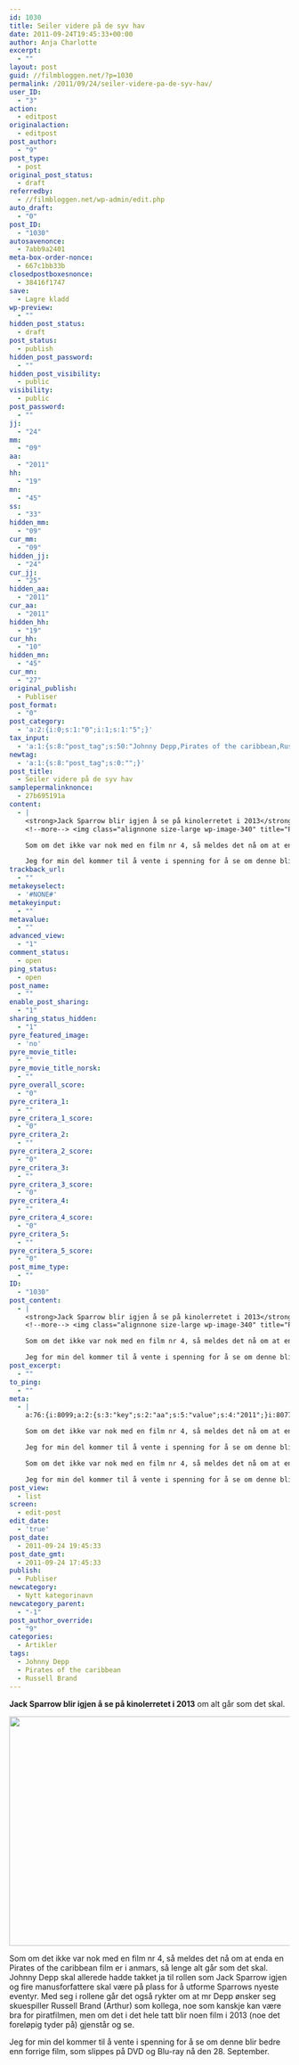 ```yaml
---
id: 1030
title: Seiler videre på de syv hav
date: 2011-09-24T19:45:33+00:00
author: Anja Charlotte
excerpt:
  - ""
layout: post
guid: //filmbloggen.net/?p=1030
permalink: /2011/09/24/seiler-videre-pa-de-syv-hav/
user_ID:
  - "3"
action:
  - editpost
originalaction:
  - editpost
post_author:
  - "9"
post_type:
  - post
original_post_status:
  - draft
referredby:
  - //filmbloggen.net/wp-admin/edit.php
auto_draft:
  - "0"
post_ID:
  - "1030"
autosavenonce:
  - 7abb9a2401
meta-box-order-nonce:
  - 667c1bb33b
closedpostboxesnonce:
  - 38416f1747
save:
  - Lagre kladd
wp-preview:
  - ""
hidden_post_status:
  - draft
post_status:
  - publish
hidden_post_password:
  - ""
hidden_post_visibility:
  - public
visibility:
  - public
post_password:
  - ""
jj:
  - "24"
mm:
  - "09"
aa:
  - "2011"
hh:
  - "19"
mn:
  - "45"
ss:
  - "33"
hidden_mm:
  - "09"
cur_mm:
  - "09"
hidden_jj:
  - "24"
cur_jj:
  - "25"
hidden_aa:
  - "2011"
cur_aa:
  - "2011"
hidden_hh:
  - "19"
cur_hh:
  - "10"
hidden_mn:
  - "45"
cur_mn:
  - "27"
original_publish:
  - Publiser
post_format:
  - "0"
post_category:
  - 'a:2:{i:0;s:1:"0";i:1;s:1:"5";}'
tax_input:
  - 'a:1:{s:8:"post_tag";s:50:"Johnny Depp,Pirates of the caribbean,Russell Brand";}'
newtag:
  - 'a:1:{s:8:"post_tag";s:0:"";}'
post_title:
  - Seiler videre på de syv hav
samplepermalinknonce:
  - 27b695191a
content:
  - |
    <strong>Jack Sparrow blir igjen å se på kinolerretet i 2013</strong> om alt går som det skal.
    <!--more--> <img class="alignnone size-large wp-image-340" title="PIRATES OF THE CARIBBEAN: ON STRANGER TIDES" src="/wp-content/uploads//2011/05/pirates-of-the-caribbean-1024x682.jpg" alt="" width="620" height="412" />

    Som om det ikke var nok med en film nr 4, så meldes det nå om at enda en Pirates of the caribbean film er i anmars, så lenge alt går som det skal. Johnny Depp skal allerede hadde takket ja til rollen som Jack Sparrow igjen og fire manusforfattere skal være på plass for å utforme Sparrows nyeste eventyr. Med seg i rollene går det også rykter om at mr Depp ønsker seg skuespiller Russell Brand (Arthur) som kollega, noe som kanskje kan være bra for piratfilmen, men om det i det hele tatt blir noen film i 2013 (noe det foreløpig tyder på) gjenstår og se.

    Jeg for min del kommer til å vente i spenning for å se om denne blir bedre enn forrige film, som slippes på DVD og Blu-ray nå den 28. September.
trackback_url:
  - ""
metakeyselect:
  - '#NONE#'
metakeyinput:
  - ""
metavalue:
  - ""
advanced_view:
  - "1"
comment_status:
  - open
ping_status:
  - open
post_name:
  - ""
enable_post_sharing:
  - "1"
sharing_status_hidden:
  - "1"
pyre_featured_image:
  - 'no'
pyre_movie_title:
  - ""
pyre_movie_title_norsk:
  - ""
pyre_overall_score:
  - "0"
pyre_critera_1:
  - ""
pyre_critera_1_score:
  - "0"
pyre_critera_2:
  - ""
pyre_critera_2_score:
  - "0"
pyre_critera_3:
  - ""
pyre_critera_3_score:
  - "0"
pyre_critera_4:
  - ""
pyre_critera_4_score:
  - "0"
pyre_critera_5:
  - ""
pyre_critera_5_score:
  - "0"
post_mime_type:
  - ""
ID:
  - "1030"
post_content:
  - |
    <strong>Jack Sparrow blir igjen å se på kinolerretet i 2013</strong> om alt går som det skal.
    <!--more--> <img class="alignnone size-large wp-image-340" title="PIRATES OF THE CARIBBEAN: ON STRANGER TIDES" src="/wp-content/uploads//2011/05/pirates-of-the-caribbean-1024x682.jpg" alt="" width="620" height="412" />

    Som om det ikke var nok med en film nr 4, så meldes det nå om at enda en Pirates of the caribbean film er i anmars, så lenge alt går som det skal. Johnny Depp skal allerede hadde takket ja til rollen som Jack Sparrow igjen og fire manusforfattere skal være på plass for å utforme Sparrows nyeste eventyr. Med seg i rollene går det også rykter om at mr Depp ønsker seg skuespiller Russell Brand (Arthur) som kollega, noe som kanskje kan være bra for piratfilmen, men om det i det hele tatt blir noen film i 2013 (noe det foreløpig tyder på) gjenstår og se.

    Jeg for min del kommer til å vente i spenning for å se om denne blir bedre enn forrige film, som slippes på DVD og Blu-ray nå den 28. September.
post_excerpt:
  - ""
to_ping:
  - ""
meta:
  - |
    a:76:{i:8099;a:2:{s:3:"key";s:2:"aa";s:5:"value";s:4:"2011";}i:8077;a:2:{s:3:"key";s:6:"action";s:5:"value";s:11:"inline-save";}i:8127;a:2:{s:3:"key";s:13:"advanced_view";s:5:"value";s:1:"1";}i:8086;a:2:{s:3:"key";s:13:"autosavenonce";s:5:"value";s:10:"f0d66a2b0b";}i:8084;a:2:{s:3:"key";s:10:"auto_draft";s:5:"value";s:1:"0";}i:8088;a:2:{s:3:"key";s:20:"closedpostboxesnonce";s:5:"value";s:10:"f780b31ecb";}i:8128;a:2:{s:3:"key";s:14:"comment_status";s:5:"value";s:4:"open";}i:8120;a:2:{s:3:"key";s:7:"content";s:5:"value";s:821:"<strong>Jack Sparrow blir igjen å se på kinolerretet i 2013</strong> om alt går som det skal.

    Som om det ikke var nok med en film nr 4, så meldes det nå om at enda en Pirates of the caribbean film er i anmars, så lenge alt går som det skal. Johnny Depp skal allerede hadde takket ja til rollen som Jack Sparrow igjen og fire manusforfattere skal være på plass for å utforme Sparrows nyeste eventyr. Med seg i rollene går det også rykter om at mr Depp ønsker seg skuespiller Russell Brand (Arthur) som kollega, noe som kanskje kan være bra for piratfilmen, men om det i det hele tatt blir noen film i 2013 (noe det foreløpig tyder på) gjenstår og se.

    Jeg for min del kommer til å vente i spenning for å se om denne blir bedre enn forrige film, som slippes på DVD og Blu-ray nå den 28. September.";}i:8108;a:2:{s:3:"key";s:6:"cur_aa";s:5:"value";s:4:"2011";}i:8110;a:2:{s:3:"key";s:6:"cur_hh";s:5:"value";s:2:"19";}i:8106;a:2:{s:3:"key";s:6:"cur_jj";s:5:"value";s:2:"24";}i:8104;a:2:{s:3:"key";s:6:"cur_mm";s:5:"value";s:2:"09";}i:8112;a:2:{s:3:"key";s:6:"cur_mn";s:5:"value";s:2:"45";}i:8166;a:2:{s:3:"key";s:9:"edit_date";s:5:"value";s:4:"true";}i:8131;a:2:{s:3:"key";s:19:"enable_post_sharing";s:5:"value";s:1:"1";}i:8121;a:2:{s:3:"key";s:7:"excerpt";s:5:"value";s:0:"";}i:8100;a:2:{s:3:"key";s:2:"hh";s:5:"value";s:2:"19";}i:8107;a:2:{s:3:"key";s:9:"hidden_aa";s:5:"value";s:4:"2011";}i:8109;a:2:{s:3:"key";s:9:"hidden_hh";s:5:"value";s:2:"19";}i:8105;a:2:{s:3:"key";s:9:"hidden_jj";s:5:"value";s:2:"24";}i:8103;a:2:{s:3:"key";s:9:"hidden_mm";s:5:"value";s:2:"09";}i:8111;a:2:{s:3:"key";s:9:"hidden_mn";s:5:"value";s:2:"45";}i:8093;a:2:{s:3:"key";s:20:"hidden_post_password";s:5:"value";s:0:"";}i:8091;a:2:{s:3:"key";s:18:"hidden_post_status";s:5:"value";s:5:"draft";}i:8094;a:2:{s:3:"key";s:22:"hidden_post_visibility";s:5:"value";s:6:"public";}i:8148;a:2:{s:3:"key";s:2:"ID";s:5:"value";s:4:"1030";}i:8097;a:2:{s:3:"key";s:2:"jj";s:5:"value";s:2:"24";}i:8087;a:2:{s:3:"key";s:20:"meta-box-order-nonce";s:5:"value";s:10:"09c0e9a91c";}i:8124;a:2:{s:3:"key";s:12:"metakeyinput";s:5:"value";s:0:"";}i:8123;a:2:{s:3:"key";s:13:"metakeyselect";s:5:"value";s:6:"#NONE#";}i:8125;a:2:{s:3:"key";s:9:"metavalue";s:5:"value";s:0:"";}i:8098;a:2:{s:3:"key";s:2:"mm";s:5:"value";s:2:"09";}i:8101;a:2:{s:3:"key";s:2:"mn";s:5:"value";s:2:"45";}i:8078;a:2:{s:3:"key";s:14:"originalaction";s:5:"value";s:8:"editpost";}i:8081;a:2:{s:3:"key";s:20:"original_post_status";s:5:"value";s:5:"draft";}i:8113;a:2:{s:3:"key";s:16:"original_publish";s:5:"value";s:8:"Publiser";}i:8129;a:2:{s:3:"key";s:11:"ping_status";s:5:"value";s:4:"open";}i:8079;a:2:{s:3:"key";s:11:"post_author";s:5:"value";s:1:"9";}i:8149;a:2:{s:3:"key";s:12:"post_content";s:5:"value";s:821:"<strong>Jack Sparrow blir igjen å se på kinolerretet i 2013</strong> om alt går som det skal.

    Som om det ikke var nok med en film nr 4, så meldes det nå om at enda en Pirates of the caribbean film er i anmars, så lenge alt går som det skal. Johnny Depp skal allerede hadde takket ja til rollen som Jack Sparrow igjen og fire manusforfattere skal være på plass for å utforme Sparrows nyeste eventyr. Med seg i rollene går det også rykter om at mr Depp ønsker seg skuespiller Russell Brand (Arthur) som kollega, noe som kanskje kan være bra for piratfilmen, men om det i det hele tatt blir noen film i 2013 (noe det foreløpig tyder på) gjenstår og se.

    Jeg for min del kommer til å vente i spenning for å se om denne blir bedre enn forrige film, som slippes på DVD og Blu-ray nå den 28. September.";}i:8167;a:2:{s:3:"key";s:9:"post_date";s:5:"value";s:19:"2011-09-24 19:45:33";}i:8168;a:2:{s:3:"key";s:13:"post_date_gmt";s:5:"value";s:19:"2011-09-24 17:45:33";}i:8150;a:2:{s:3:"key";s:12:"post_excerpt";s:5:"value";s:0:"";}i:8114;a:2:{s:3:"key";s:11:"post_format";s:5:"value";s:1:"0";}i:8085;a:2:{s:3:"key";s:7:"post_ID";s:5:"value";s:4:"1030";}i:8147;a:2:{s:3:"key";s:14:"post_mime_type";s:5:"value";s:0:"";}i:8130;a:2:{s:3:"key";s:9:"post_name";s:5:"value";s:0:"";}i:8096;a:2:{s:3:"key";s:13:"post_password";s:5:"value";s:0:"";}i:8092;a:2:{s:3:"key";s:11:"post_status";s:5:"value";s:5:"draft";}i:8118;a:2:{s:3:"key";s:10:"post_title";s:5:"value";s:28:"Seiler videre på de syv hav";}i:8080;a:2:{s:3:"key";s:9:"post_type";s:5:"value";s:4:"post";}i:8164;a:2:{s:3:"key";s:9:"post_view";s:5:"value";s:4:"list";}i:8137;a:2:{s:3:"key";s:14:"pyre_critera_1";s:5:"value";s:0:"";}i:8138;a:2:{s:3:"key";s:20:"pyre_critera_1_score";s:5:"value";s:1:"0";}i:8139;a:2:{s:3:"key";s:14:"pyre_critera_2";s:5:"value";s:0:"";}i:8140;a:2:{s:3:"key";s:20:"pyre_critera_2_score";s:5:"value";s:1:"0";}i:8141;a:2:{s:3:"key";s:14:"pyre_critera_3";s:5:"value";s:0:"";}i:8142;a:2:{s:3:"key";s:20:"pyre_critera_3_score";s:5:"value";s:1:"0";}i:8143;a:2:{s:3:"key";s:14:"pyre_critera_4";s:5:"value";s:0:"";}i:8144;a:2:{s:3:"key";s:20:"pyre_critera_4_score";s:5:"value";s:1:"0";}i:8145;a:2:{s:3:"key";s:14:"pyre_critera_5";s:5:"value";s:0:"";}i:8146;a:2:{s:3:"key";s:20:"pyre_critera_5_score";s:5:"value";s:1:"0";}i:8133;a:2:{s:3:"key";s:19:"pyre_featured_image";s:5:"value";s:2:"no";}i:8134;a:2:{s:3:"key";s:16:"pyre_movie_title";s:5:"value";s:0:"";}i:8135;a:2:{s:3:"key";s:22:"pyre_movie_title_norsk";s:5:"value";s:0:"";}i:8136;a:2:{s:3:"key";s:18:"pyre_overall_score";s:5:"value";s:1:"0";}i:8082;a:2:{s:3:"key";s:10:"referredby";s:5:"value";s:44:"//filmbloggen.net/wp-admin/post-new.php";}i:8119;a:2:{s:3:"key";s:20:"samplepermalinknonce";s:5:"value";s:10:"758adc4c28";}i:8089;a:2:{s:3:"key";s:4:"save";s:5:"value";s:11:"Lagre kladd";}i:8165;a:2:{s:3:"key";s:6:"screen";s:5:"value";s:9:"edit-post";}i:8132;a:2:{s:3:"key";s:21:"sharing_status_hidden";s:5:"value";s:1:"1";}i:8102;a:2:{s:3:"key";s:2:"ss";s:5:"value";s:2:"33";}i:8151;a:2:{s:3:"key";s:7:"to_ping";s:5:"value";s:0:"";}i:8122;a:2:{s:3:"key";s:13:"trackback_url";s:5:"value";s:0:"";}i:8076;a:2:{s:3:"key";s:7:"user_ID";s:5:"value";s:1:"9";}i:8095;a:2:{s:3:"key";s:10:"visibility";s:5:"value";s:6:"public";}i:8090;a:2:{s:3:"key";s:10:"wp-preview";s:5:"value";s:9:"dopreview";}}
post_view:
  - list
screen:
  - edit-post
edit_date:
  - 'true'
post_date:
  - 2011-09-24 19:45:33
post_date_gmt:
  - 2011-09-24 17:45:33
publish:
  - Publiser
newcategory:
  - Nytt kategorinavn
newcategory_parent:
  - "-1"
post_author_override:
  - "9"
categories:
  - Artikler
tags:
  - Johnny Depp
  - Pirates of the caribbean
  - Russell Brand
---
```

**Jack Sparrow blir igjen å se på kinolerretet i 2013** om alt går som det skal.
<!--more-->

<img class="alignnone size-large wp-image-340" src="/wp-content/uploads//2011/05/pirates-of-the-caribbean-1024x682.jpg" alt="" width="620" height="412" />

Som om det ikke var nok med en film nr 4, så meldes det nå om at enda en Pirates of the caribbean film er i anmars, så lenge alt går som det skal. Johnny Depp skal allerede hadde takket ja til rollen som Jack Sparrow igjen og fire manusforfattere skal være på plass for å utforme Sparrows nyeste eventyr. Med seg i rollene går det også rykter om at mr Depp ønsker seg skuespiller Russell Brand (Arthur) som kollega, noe som kanskje kan være bra for piratfilmen, men om det i det hele tatt blir noen film i 2013 (noe det foreløpig tyder på) gjenstår og se.

Jeg for min del kommer til å vente i spenning for å se om denne blir bedre enn forrige film, som slippes på DVD og Blu-ray nå den 28. September.
